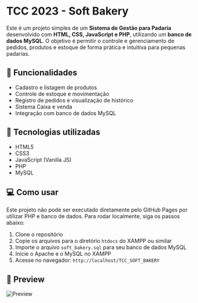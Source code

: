 # TCC 2023 - Soft Bakery

Este é um projeto simples de um **Sistema de Gestão para Padaria** desenvolvido com **HTML, CSS, JavaScript e PHP**, utilizando um **banco de dados MySQL**. O objetivo é permitir o controle e gerenciamento de pedidos, produtos e estoque de forma prática e intuitiva para pequenas padarias.

## 🔢 Funcionalidades

- Cadastro e listagem de produtos
- Controle de estoque e movimentação
- Registro de pedidos e visualização de histórico
- Sistema Caixa e venda
- Integração com banco de dados MySQL

## 🧠 Tecnologias utilizadas

- HTML5
- CSS3
- JavaScript (Vanilla JS)
- PHP
- MySQL

## 💻 Como usar

Este projeto não pode ser executado diretamente pelo GitHub Pages por utilizar PHP e banco de dados. Para rodar localmente, siga os passos abaixo:

1. Clone o repositório
2. Copie os arquivos para o diretório `htdocs` do XAMPP ou similar
3. Importe o arquivo `soft_bakery.sql` para seu banco de dados MySQL
4. Inicie o Apache e o MySQL no XAMPP
5. Acesse no navegador: `http://localhost/TCC_SOFT_BAKERY`

## 📸 Preview

![Preview](TCC_SOFT_BAKERY/TCC_PAGES/img/Preview.gif)

